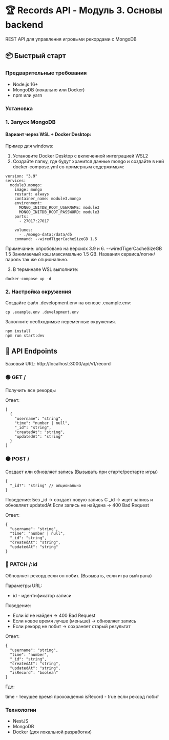 # 🏆 Records API - Модуль 3. Основы backend

REST API для управления игровыми рекордами с MongoDB

## 📦 Быстрый старт

### Предварительные требования

- Node.js 16+
- MongoDB (локально или Docker)
- npm или yarn

### Установка

### 1. Запуск MongoDB

#### Вариант через WSL + Docker Desktop:

Пример для windows:

1. Установите Docker Desktop с включенной интеграцией WSL2
2. Создайте папку, где будут хранится данные mongo и создайте в ней docker-compose.yml со примерным содержимым:

```
version: "3.9"
services:
  module3.mongo:
    image: mongo
    restart: always
    container_name: module3.mongo
    environment:
      MONGO_INITDB_ROOT_USERNAME: module3
      MONGO_INITDB_ROOT_PASSWORD: module3
    ports:
      - 27017:27017

    volumes:
      - ./mongo-data:/data/db
    command: --wiredTigerCacheSizeGB 1.5

```

Примечание: опробовано на версиях 3.9 и 6. --wiredTigerCacheSizeGB 1.5 Занимаемый кэш максимально 1.5 GB. Названия сервиса/логин/пароль так же опционально.

3. В терминале WSL выполните:

```
docker-compose up -d
```


### 2. Настройка окружения

Создайте файл .development.env на основе .example.env:

```
cp .example.env .development.env
```

Заполните необходимые переменные окружения.

```
npm install
npm run start:dev
```

## 📡 API Endpoints

Базовый URL: http://localhost:3000/api/v1/record

### 🟢 GET /

Получить все рекорды

Ответ:

```
[
  {
    "username": "string",
    "time": "number | null",
    "_id": "string",
    "createdAt": "string",
    "updatedAt": "string"
  }
]
```

### 🟠 POST /

Создает или обновляет запись (Вызывать при старте/рестарте игры)

```
{
  "_id?": "string" // опционально
}
```

Поведение:
Без \_id → создает новую запись
С \_id → ищет запись и обновляет updatedAt
Если запись не найдена → 400 Bad Request

Ответ:

```
{
  "username": "string",
  "time": "number | null",
  "_id": "string",
  "createdAt": "string",
  "updatedAt": "string"
}
```

### 🔵 PATCH /:id

Обновляет рекорд если он побит. (Вызывать, если игра выйграна)

Параметры URL:

- id - идентификатор записи

Поведение:

- Если id не найден → 400 Bad Request
- Если новое время лучше (меньше) → обновляет запись
- Если рекорд не побит → сохраняет старый результат

Ответ:

```
{
  "username": "string",
  "time": "number",
  "_id": "string",
  "createdAt": "string",
  "updatedAt": "string",
  "isRecord": "boolean"
}
```

Где:

time - текущее время прохождения
isRecord - true если рекорд побит

### Технологии

- NestJS
- MongoDB
- Docker (для локальной разработки)
